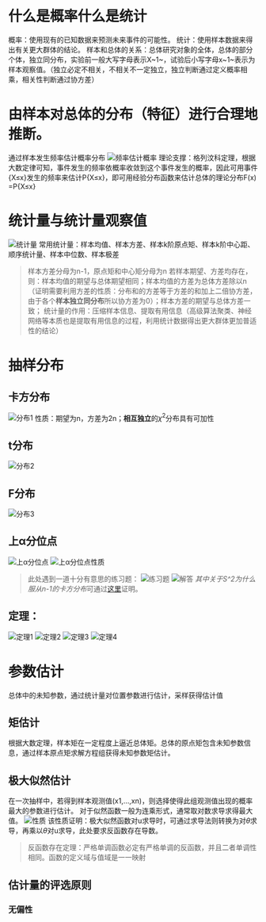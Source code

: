 # 什么是概率什么是统计
概率：使用现有的已知数据来预测未来事件的可能性。
统计：使用样本数据来得出有关更大群体的结论。
样本和总体的关系：总体研究对象的全体，总体的部分个体，独立同分布，实验前一般大写字母表示X~1~，试验后小写字母x~1~表示为样本观察值。（独立必定不相关，不相关不一定独立，独立判断通过定义概率相乘，相关性判断通过协方差）

# 由样本对总体的分布（特征）进行合理地推断。
通过样本发生频率估计概率分布
![频率估计概率](https://github.com/HUSTdzc/math_note/blob/main/IMAGE/465b515b0c434300c85baff57498879e.svg)
理论支撑：格列汶科定理，根据大数定律可知，事件发生的频率依概率收敛到这个事件发生的概率，因此可用事件{X≤x}发生的频率来估计P{X≤x}，即可用经验分布函数来估计总体的理论分布F(x) =P{X≤x}

# 统计量与统计量观察值
![统计量](https://github.com/HUSTdzc/math_note/blob/main/IMAGE/Screenshot%202024-05-16%20155708.png)
常用统计量：样本均值、样本方差、样本k阶原点矩、样本k阶中心距、顺序统计量、样本中位数、样本极差
> 样本方差分母为n-1，原点矩和中心矩分母为n
> 若样本期望、方差均存在，则：样本均值的期望与总体期望相同；样本均值的方差为总体方差除以n（证明需要利用方差的性质：分布和的方差等于方差的和加上二倍协方差，由于各个**样本独立同分布**所以协方差为0）；样本方差的期望与总体方差一致；
统计量的作用：压缩样本信息、提取有用信息（高级算法聚类、神经网络等本质也是提取有用信息的过程，利用统计数据得出更大群体更加普适性的结论）

# 抽样分布
## 卡方分布
![分布1](https://github.com/HUSTdzc/math_note/blob/main/IMAGE/Screenshot%202024-05-16%20170008.png)
性质：期望为n，方差为2n；**相互独立**的$`\chi^{2}`$分布具有可加性
## t分布
![分布2](https://github.com/HUSTdzc/math_note/blob/main/IMAGE/Screenshot%202024-05-16%20195442.png)

## F分布
![分布3](https://github.com/HUSTdzc/math_note/blob/main/IMAGE/Screenshot%202024-05-16%20200018.png)

## 上α分位点
![上α分位点](https://github.com/HUSTdzc/math_note/blob/main/IMAGE/Screenshot%202024-05-16%20200528.png)
![上α分位点性质](https://github.com/HUSTdzc/math_note/blob/main/IMAGE/Screenshot%202024-05-16%20202205.png)

> 此处遇到一道十分有意思的练习题：
> ![练习题](https://github.com/HUSTdzc/math_note/blob/main/IMAGE/image.png)
> ![解答](https://github.com/HUSTdzc/math_note/blob/main/IMAGE/D551044D58FF88E783056430FE7293E6.png)
> *其中关于S^2为什么服从n-1的卡方分布*可通过[这里](https://zhuanlan.zhihu.com/p/390043144)证明。

## 定理：
![定理1](https://github.com/HUSTdzc/math_note/blob/main/IMAGE/Screenshot%202024-05-17%20172855.png)
![定理2](https://github.com/HUSTdzc/math_note/blob/main/IMAGE/Screenshot%202024-05-17%20172908.png)
![定理3](https://github.com/HUSTdzc/math_note/blob/main/IMAGE/Screenshot%202024-05-17%20172918.png)
![定理4](https://github.com/HUSTdzc/math_note/blob/main/IMAGE/Screenshot%202024-05-17%20172932.png)


# 参数估计
总体中的未知参数，通过统计量对位置参数进行估计，采样获得估计值
## 矩估计
根据大数定理，样本矩在一定程度上逼近总体矩。总体的原点矩包含未知参数信息，通过样本原点矩求解方程组获得未知参数矩估计。
## 极大似然估计
在一次抽样中，若得到样本观测值(x1,…,xn)，则选择使得此组观测值出现的概率最大的参数进行估计。
对于似然函数一般为连乘形式，通常取对数求导求得最大值。
![性质](https://github.com/HUSTdzc/math_note/blob/main/IMAGE/Screenshot%202024-05-17%20210554.png)
该性质证明：极大似然函数对u求导时，可通过求导法则转换为对$`\theta`$求导，再乘以$`\theta`$对u求导，此处要求反函数存在导数。
> 反函数存在定理：严格单调函数必定有严格单调的反函数，并且二者单调性相同。函数的定义域与值域是一一映射

## 估计量的评选原则
### 无偏性
